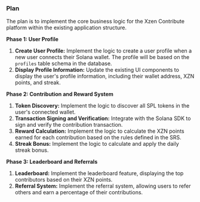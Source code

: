 ### Plan

The plan is to implement the core business logic for the Xzen Contribute platform within the existing application structure.

**Phase 1: User Profile**

1.  **Create User Profile:** Implement the logic to create a user profile when a new user connects their Solana wallet. The profile will be based on the `profiles` table schema in the database.
2.  **Display Profile Information:** Update the existing UI components to display the user's profile information, including their wallet address, XZN points, and streak.

**Phase 2: Contribution and Reward System**

1.  **Token Discovery:** Implement the logic to discover all SPL tokens in the user's connected wallet.
2.  **Transaction Signing and Verification:** Integrate with the Solana SDK to sign and verify the contribution transaction.
3.  **Reward Calculation:** Implement the logic to calculate the XZN points earned for each contribution based on the rules defined in the SRS.
4.  **Streak Bonus:** Implement the logic to calculate and apply the daily streak bonus.

**Phase 3: Leaderboard and Referrals**

1.  **Leaderboard:** Implement the leaderboard feature, displaying the top contributors based on their XZN points.
2.  **Referral System:** Implement the referral system, allowing users to refer others and earn a percentage of their contributions.